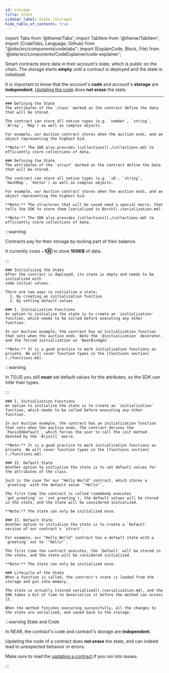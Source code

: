```yaml
---
id: storage
title: State
sidebar_label: State (Storage)
hide_table_of_contents: true
---
```

import Tabs from '@theme/Tabs';
import TabItem from '@theme/TabItem';
import {CodeTabs, Language, Github} from "@site/src/components/codetabs";
import {ExplainCode, Block, File} from '@site/src/components/CodeExplainer/code-explainer';

Smart contracts store data in their account's state, which is public on the chain. The storage starts **empty** until a contract is deployed and the state is initialized.

It is important to know that the account's **code** and account's **storage** are **independent**. [Updating the code](../release/upgrade.md) does **not erase** the state.

<hr class="subsection" />

<ExplainCode languages="js,rust" >

<Block highlights='{"js": "3-6,10-11"}' fname="auction">

    ### Defining the State
    The attributes of the `class` marked as the contract define the data that will be stored.
    
    The contract can store all native types (e.g. `number`, `string`, `Array`, `Map`) as well as complex objects.

    For example, our Auction contract stores when the auction ends, and an object representing the highest bid.

    **Note:** The SDK also provides [collections](./collections.md) to efficiently store collections of data.

</Block>

<Block highlights='{"rust": "6-9,14,15"}' fname="auction">

    ### Defining the State
    The attributes of the `struct` marked as the contract define the data that will be stored.

    The contract can store all native types (e.g. `u8`, `string`, `HashMap`, `Vector`) as well as complex objects.
    
    For example, our Auction contract stores when the auction ends, and an object representing the highest bid.

    **Note:** The structures that will be saved need a special macro, that tells the SDK to store them [serialized in Borsh](./serialization.md).

    **Note:** The SDK also provides [collections](./collections.md) to efficiently store collections of data.

</Block>

<Block highlights='{"js":"", "rust": ""}' fname="auction" type='info'>

:::warning

Contracts pay for their storage by locking part of their balance.
    
It currently costs ~**1Ⓝ** to store **100KB** of data.

:::

</Block>

<Block highlights='{"js": "", "rust": ""}' fname="auction" >

    ### Initializing the State
    After the contract is deployed, its state is empty and needs to be initialized with
    some initial values.

    There are two ways to initialize a state:
      1. By creating an initialization function
      2. By setting default values

</Block>

<Block highlights='{"js": "8,13-17"}' fname="auction">

    ### I. Initialization Functions
    An option to initialize the state is to create an `initialization` function, which needs to be called before executing any other function.

    In our Auction example, the contract has an initialization function that sets when the auction ends. Note the `@initialization` decorator, and the forced initialization on `NearBindgen`.
    
    **Note:** It is a good practice to mark initialization functions as private. We will cover function types in the [functions section](./functions.md).

</Block>

<Block highlights='{"js": "10-11"}' fname="auction" type='info'>

:::warning

In TS/JS you still **must** set default values for the attributes, so the SDK can infer their types.

:::

</Block>

<Block highlights='{"rust": "12,22-30"}' fname="auction">

    ### I. Initialization Functions
    An option to initialize the state is to create an `initialization` function, which needs to be called before executing any other function.

    In our Auction example, the contract has an initialization function that sets when the auction ends. The contract derives the `PanicOnDefault`, which forces the user to call the init method denoted by the `#[init]` macro.
    
    **Note:** It is a good practice to mark initialization functions as private. We will cover function types in the [functions section](./functions.md).

</Block>

<Block highlights='{"js": "5"}' fname="hello">

    ### II. Default State
    Another option to initialize the state is to set default values for the attributes of the class.

    Such is the case for our "Hello World" contract, which stores a `greeting` with the default value `"Hello"`.

    The first time the contract is called (somebody executes `get_greeting` or `set_greeting`), the default values will be stored in the state, and the state will be considered initialized.

    **Note:** The state can only be initialized once.

</Block>

<Block highlights='{"rust": "10-16"}' fname="hello">

    ### II. Default State
    Another option to initialize the state is to create a `Default` version of our contract's `struct`.
    
    For example, our "Hello World" contract has a default state with a `greeting` set to `"Hello"`.

    The first time the contract executes, the `Default` will be stored in the state, and the state will be considered initialized.

    **Note:** The state can only be initialized once.

</Block>

<Block highlights='{"js": "", "rust":""}' fname="hello">

    ### Lifecycle of the State
    When a function is called, the contract's state is loaded from the storage and put into memory.

    The state is actually [stored serialized](./serialization.md), and the SDK takes a bit of time to deserialize it before the method can access it.

    When the method finishes executing successfully, all the changes to the state are serialized, and saved back to the storage.

</Block>

<Block highlights='{"js": "", "rust":""}' fname="hello" type='info'>

:::warning State and Code

In NEAR, the contract's code and contract's storage are **independent**.
    
Updating the code of a contract does **not erase** the state, and can indeed lead to unexpected behavior or errors.

Make sure to read the [updating a contract](../release/upgrade.md) if you run into issues.

:::

</Block>

<File language="js" fname="auction"
    url="https://github.com/near-examples/auction-examples/blob/main/contract-ts/01-basic-auction/src/contract.ts"
    start="2" end="51" />

<File language="js" fname="hello"
    url="https://github.com/near-examples/hello-near-examples/blob/main/contract-ts/src/contract.ts"
    start="2" end="18" />

<File language="rust" fname="auction"
    url="https://github.com/near-examples/auction-examples/blob/main/contract-rs/01-basic-auction/src/lib.rs"
    start="2" end="72" />

<File language="rust" fname="hello"
    url="https://github.com/near-examples/hello-near-examples/blob/main/contract-rs/src/lib.rs"
    start="2" end="32" />

</ExplainCode>
